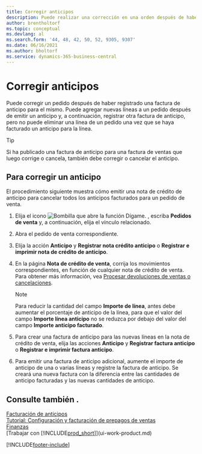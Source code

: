 ```yaml
---
title: Corregir anticipos
description: Puede realizar una corrección en una orden después de haber registrado una factura de anticipo para la orden y agregar nuevas líneas a una orden después de emitir un anticipo.
author: brentholtorf
ms.topic: conceptual
ms.devlang: al
ms.search.form: '44, 48, 42, 50, 52, 9305, 9307'
ms.date: 06/16/2021
ms.author: bholtorf
ms.service: dynamics-365-business-central
---
```

# <a name="correct-prepayments"></a>Corregir anticipos

Puede corregir un pedido después de haber registrado una factura de anticipo para el mismo. Puede agregar nuevas líneas a un pedido después de emitir un anticipo y, a continuación, registrar otra factura de anticipo, pero no puede eliminar una línea de un pedido una vez que se haya facturado un anticipo para la línea.  

> [!TIP]
> Si ha publicado una factura de anticipo para una factura de ventas que luego corrige o cancela, también debe corregir o cancelar el anticipo.

## <a name="to-correct-a-prepayment"></a>Para corregir un anticipo

El procedimiento siguiente muestra cómo emitir una nota de crédito de anticipo para cancelar todos los anticipos facturados para un pedido de venta.  

1. Elija el icono ![Bombilla que abre la función Dígame.](media/ui-search/search_small.png "Dígame qué desea hacer") , escriba **Pedidos de venta** y, a continuación, elija el vínculo relacionado.  
2. Abra el pedido de venta correspondiente.
3. Elija la acción **Anticipo** y **Registrar nota crédito anticipo** o **Registrar e imprimir nota de crédito de anticipo**.  
4. En la página **Nota de crédito de venta**, corrija los movimientos correspondientes, en función de cualquier nota de crédito de venta. Para obtener más información, vea [Procesar devoluciones de ventas o cancelaciones](sales-how-process-sales-returns-cancellations.md).  

    > [!NOTE]  
    > Para reducir la cantidad del campo **Importe de línea**, antes debe aumentar el porcentaje de anticipo de la línea, para que el valor del campo **Importe línea anticipo** no se reduzca por debajo del valor del campo **Importe anticipo facturado**.

5. Para crear una factura de anticipo para las nuevas líneas en la nota de crédito de venta, elija las acciones **Anticipo** y **Registrar factura anticipo** o **Registrar e imprimir factura anticipo**.  
6. Para emitir una factura de anticipo adicional, aumente el importe de anticipo de una o varias líneas y registre la factura de anticipo. Se creará una nueva factura con la diferencia entre las cantidades de anticipo facturadas y las nuevas cantidades de anticipo.  

## <a name="see-also"></a>Consulte también .

[Facturación de anticipos](finance-invoice-prepayments.md)  
[Tutorial: Configuración y facturación de prepagos de ventas](walkthrough-setting-up-and-invoicing-sales-prepayments.md)  
[Finanzas](finance.md)  
[Trabajar con [!INCLUDE[prod_short](includes/prod_short.md)]](ui-work-product.md)  


[!INCLUDE[footer-include](includes/footer-banner.md)]
